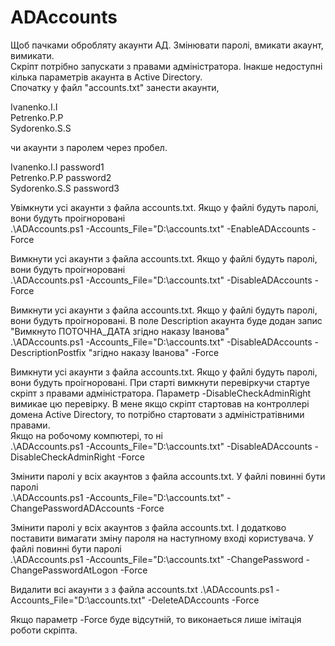 # ADAccounts
Щоб пачками обробляту акаунти АД. Змінювати паролі, вмикати акаунт, вимикати.   
Скріпт потрібно запускати з правами адміністратора. Інакше недоступні кілька параметрів акаунта в Active Directory.  
Спочатку у файл "accounts.txt" занести акаунти,  

Ivanenko.I.I  
Petrenko.P.P  
Sydorenko.S.S  

чи акаунти з паролем через пробел.  

Ivanenko.I.I password1  
Petrenko.P.P password2  
Sydorenko.S.S password3  

Увімкнути усі акаунти з файла accounts.txt. Якщо у файлі будуть паролі, вони будуть проігноровані  
.\ADAccounts.ps1 -Accounts_File="D:\accounts.txt" -EnableADAccounts -Force

Вимкнути усі акаунти з файла accounts.txt. Якщо у файлі будуть паролі, вони будуть проігноровані  
.\ADAccounts.ps1 -Accounts_File="D:\accounts.txt" -DisableADAccounts -Force

Вимкнути усі акаунти з файла accounts.txt. Якщо у файлі будуть паролі, вони будуть проігноровані. В поле Description акаунта буде додан запис "Вимкнуто ПОТОЧНА_ДАТА згідно наказу Іванова"  
.\ADAccounts.ps1 -Accounts_File="D:\accounts.txt" -DisableADAccounts -DescriptionPostfix "згідно наказу Іванова" -Force

Вимкнути усі акаунти з файла accounts.txt. Якщо у файлі будуть паролі, вони будуть проігноровані. При старті вимкнути перевіркучи стартуе скріпт з правами адміністратора. Параметр -DisableCheckAdminRight вимикае цю перевірку. В мене якщо скріпт стартовав на контроллері домена Active Directory, то потрібно стартовати з адміністратівними правами.  
Якщо на робочому компютері, то ні   
.\ADAccounts.ps1 -Accounts_File="D:\accounts.txt" -DisableADAccounts -DisableCheckAdminRight -Force

Змінити паролі у всіх акаунтов з файла accounts.txt. У файлі повинні бути паролі  
.\ADAccounts.ps1 -Accounts_File="D:\accounts.txt" -ChangePasswordADAccounts -Force

Змінити паролі у всіх акаунтов з файла accounts.txt. І додатково поставити вимагати зміну пароля на наступному вході користувача. У файлі повинні бути паролі  
.\ADAccounts.ps1 -Accounts_File="D:\accounts.txt" -ChangePassword -ChangePasswordAtLogon -Force

Видалити всі акаунти з з файла accounts.txt
.\ADAccounts.ps1 -Accounts_File="D:\accounts.txt" -DeleteADAccounts -Force

Якщо параметр -Force буде відсутній, то виконаеться лише імітація роботи скріпта.
